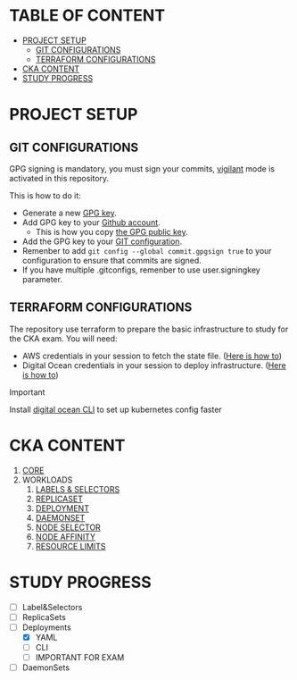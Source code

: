 # TABLE OF CONTENT
- [PROJECT SETUP](#project-setup)
   * [GIT CONFIGURATIONS](#git-configurations)
   * [TERRAFORM CONFIGURATIONS](#terraform-configurations)
- [CKA CONTENT](#cka-content)
- [STUDY PROGRESS](#study-progress)

# PROJECT SETUP
## GIT CONFIGURATIONS
GPG signing is mandatory, you must sign your commits, [vigilant](https://docs.github.com/en/authentication/managing-commit-signature-verification/displaying-verification-statuses-for-all-of-your-commits) mode is activated in this repository. 

This is how to do it: 
- Generate a new [GPG key](https://docs.github.com/en/authentication/managing-commit-signature-verification/generating-a-new-gpg-key).
- Add GPG key to your [Github account](https://docs.github.com/en/authentication/managing-commit-signature-verification/adding-a-gpg-key-to-your-github-account).
    - This is how you copy [the GPG public key](https://gist.github.com/lysender/2dbab9ee6913fb3b6d54f0764a5554c2).
- Add the GPG key to your [GIT configuration](https://docs.github.com/en/authentication/managing-commit-signature-verification/telling-git-about-your-signing-key).
- Remenber to add `git config --global commit.gpgsign true` to your configuration to ensure that commits are signed.
- If you have multiple .gitconfigs, remenber to use user.signingkey parameter. 

## TERRAFORM CONFIGURATIONS
The repository use terraform to prepare the basic infrastructure to study for the CKA exam. You will need:
- AWS credentials in your session to fetch the state file. ([Here is how to](https://registry.terraform.io/providers/hashicorp/aws/latest/docs)) 
- Digital Ocean credentials in your session to deploy infrastructure. ([Here is how to](https://registry.terraform.io/providers/digitalocean/digitalocean/latest/docs))

> [!IMPORTANT]  
> Install [digital ocean CLI](https://docs.digitalocean.com/reference/doctl/how-to/install/) to set up kubernetes config faster

# CKA CONTENT
1. [CORE](certification/1-core/README.md)
2. WORKLOADS
    1. [LABELS & SELECTORS](=certification/2-workloads/1-labels&selectors/README.md)
    2. [REPLICASET](certification/2-workloads/2-replicaset/README.md)
    3. [DEPLOYMENT](certification/2-workloads/3-deployments/README.md)
    4. [DAEMONSET](certification/2-workloads/4-daemonsets/README.md)
    5. [NODE SELECTOR](certification/2-workloads/5-node-selector/README.md)
    6. [NODE AFFINITY](certification/2-workloads/6-node-affinity/README.md)
    7. [RESOURCE LIMITS](certification/2-workloads/7-resource-limits/README.md)


# STUDY PROGRESS
- [ ] Label&Selectors
- [ ] ReplicaSets
- [ ] Deployments
    - [X] YAML
    - [ ] CLI
    - [ ] IMPORTANT FOR EXAM
- [ ] DaemonSets